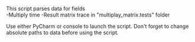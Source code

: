This script parses data for fields</br>
-Multiply time
-Result matrix trace 
in "multiplay_matrix.tests" folder

Use either PyCharm or console to launch the script.
Don't forget to change absolute paths to data before using the script.
